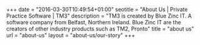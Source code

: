 +++
date = "2016-03-30T10:49:54+01:00"
seotitle = "About Us | Private Practice Software | TM3"
description = "TM3 is created by Blue Zinc IT. A software company from Belfast, Northern Ireland. Blue Zinc IT are the creators of other industry products such as TM2, Pronto"
title = "about us"
url = "about-us"
layout = "about-us/our-story"
+++